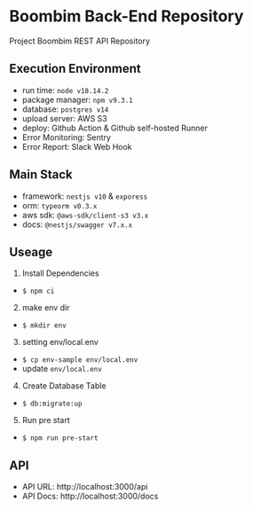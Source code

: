 # Boombim Back-End Repository
Project Boombim REST API Repository

## Execution Environment
- run time: `node v18.14.2`
- package manager: `npm v9.3.1`
- database: `postgres v14`
- upload server: AWS S3
- deploy: Github Action & Github self-hosted Runner 
- Error Monitoring: Sentry
- Error Report: Slack Web Hook

## Main Stack
- framework: `nestjs v10` & `exporess`
- orm: `typeorm v0.3.x`
- aws sdk: `@aws-sdk/client-s3 v3.x`
- docs: `@nestjs/swagger v7.x.x`

## Useage
1. Install Dependencies
  - `$ npm ci` 
2. make env dir
  - `$ mkdir env`
3. setting env/local.env
  - `$ cp env-sample env/local.env`
  - update `env/local.env`
4. Create Database Table
  - `$ db:migrate:up` 
5. Run pre start
  - `$ npm run pre-start`

## API
- API URL: http://localhost:3000/api
- API Docs: http://localhost:3000/docs
